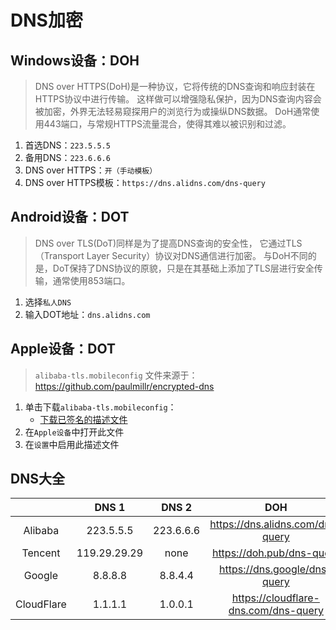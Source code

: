 # DNS加密

## Windows设备：DOH

> DNS over HTTPS(DoH)是一种协议，它将传统的DNS查询和响应封装在HTTPS协议中进行传输。
> 这样做可以增强隐私保护，因为DNS查询内容会被加密，外界无法轻易窥探用户的浏览行为或操纵DNS数据。
> DoH通常使用443端口，与常规HTTPS流量混合，使得其难以被识别和过滤。

1. 首选DNS：```223.5.5.5```
2. 备用DNS：```223.6.6.6```
3. DNS over HTTPS：```开（手动模板）```
4. DNS over HTTPS模板：```https://dns.alidns.com/dns-query```

## Android设备：DOT

> DNS over TLS(DoT)同样是为了提高DNS查询的安全性，
> 它通过TLS（Transport Layer Security）协议对DNS通信进行加密。
> 与DoH不同的是，DoT保持了DNS协议的原貌，只是在其基础上添加了TLS层进行安全传输，通常使用853端口。

1. 选择```私人DNS```
2. 输入DOT地址：```dns.alidns.com```

## Apple设备：DOT

> ```alibaba-tls.mobileconfig```
> 文件来源于：<https://github.com/paulmillr/encrypted-dns>

1. 单击下载```alibaba-tls.mobileconfig```：
	- <a href="alibaba-tls.mobileconfig" target="_blank">下载已签名的描述文件</a>
2. 在```Apple设备```中打开此文件
3. 在```设置```中启用此描述文件

## DNS大全

|            |    DNS 1     |   DNS 2   |                 DOH                  |        DOT         |
|:----------:|:------------:|:---------:|:------------------------------------:|:------------------:|
|  Alibaba   |  223.5.5.5   | 223.6.6.6 |   https://dns.alidns.com/dns-query   |   dns.alidns.com   |
|  Tencent   | 119.29.29.29 |   none    |      https://doh.pub/dns-query       |      dot.pub       |
|   Google   |   8.8.8.8    |  8.8.4.4  |     https://dns.google/dns-query     |     dns.google     |
| CloudFlare |   1.1.1.1    |  1.0.0.1  | https://cloudflare-dns.com/dns-query | cloudflare-dns.com |